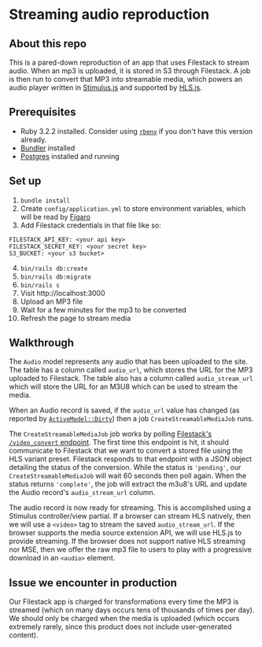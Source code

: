 # Streaming audio reproduction

## About this repo

This is a pared-down reproduction of an app that uses Filestack to stream audio. When an mp3 is uploaded, it is stored in S3 through Filestack. A job is then run to convert that MP3 into streamable media, which powers an audio player written in [Stimulus.js](https://stimulus.hotwired.dev/) and supported by [HLS.js](https://github.com/video-dev/hls.js).

## Prerequisites

* Ruby 3.2.2 installed. Consider using [`rbenv`](https://github.com/rbenv/rbenv) if you don't have this version already.
* [Bundler](https://bundler.io/) installed
* [Postgres](https://postgresapp.com/) installed and running

## Set up

1. `bundle install`
2. Create `config/application.yml` to store environment variables, which will be read by [Figaro](https://github.com/laserlemon/figaro)
3. Add Filestack credentials in that file like so:

```
FILESTACK_API_KEY: <your api key>
FILESTACK_SECRET_KEY: <your secret key>
S3_BUCKET: <your s3 bucket>
```

4. `bin/rails db:create`
5. `bin/rails db:migrate`
6. `bin/rails s`
7. Visit http://localhost:3000
8. Upload an MP3 file
9. Wait for a few minutes for the mp3 to be converted
10. Refresh the page to stream media

## Walkthrough

The `Audio` model represents any audio that has been uploaded to the site. The table has a column called `audio_url`, which stores the URL for the MP3 uploaded to Filestack. The table also has a column called `audio_stream_url` which will store the URL for an M3U8 which can be used to stream the media.

When an Audio record is saved, if the `audio_url` value has changed (as reported by [`ActiveModel::Dirty`](https://api.rubyonrails.org/classes/ActiveModel/Dirty.html)) then a job `CreateStreamableMediaJob` runs. 

The `CreateStreamableMediaJob` job works by polling [Filestack's `/video_convert` endpoint](https://www.filestack.com/docs/api/video_processing/#video-transcoding-options). The first time this endpoint is hit, it should communicate to Filestack that we want to convert a stored file using the HLS variant preset. Filestack responds to that endpoint with a JSON object detailing the status of the conversion. While the status is `'pending'`, our `CreateStreamableMediaJob` will wait 60 seconds then poll again. When the status returns `'complete'`, the job will extract the m3u8's URL and update the Audio record's `audio_stream_url` column.

The audio record is now ready for streaming. This is accomplished using a Stimulus controller/view partial. If a browser can stream HLS natively, then we will use a `<video>` tag to stream the saved `audio_stream_url`. If the browser supports the media source extension API, we will use HLS.js to provide streaming. If the browser does not support native HLS streaming nor MSE, then we offer the raw mp3 file to users to play with a progressive download in an `<audio>` element.

## Issue we encounter in production

Our Filestack app is charged for transformations every time the MP3 is streamed (which on many days occurs tens of thousands of times per day). We should only be charged when the media is uploaded (which occurs extremely rarely, since this product does not include user-generated content).
